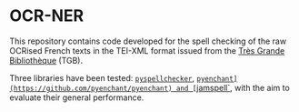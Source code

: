 # OCR-NER

This repository contains code developed for the spell checking of the raw OCRised French texts in the TEI-XML format issued from the [Très Grande Bibliothèque](http://obvil.lip6.fr/tgb/) (TGB).

Three libraries have been tested: [`pyspellchecker`](https://github.com/barrust/pyspellchecker), [`pyenchant](https://github.com/pyenchant/pyenchant) and [`jamspell`](https://github.com/bakwc/JamSpell), with the aim to evaluate their general performance.